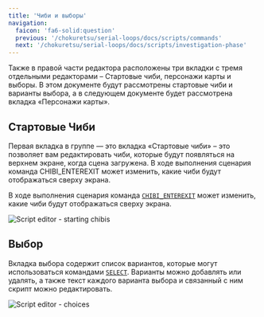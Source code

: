 ```yaml
---
title: 'Чиби и выборы'
navigation:
  faicon: 'fa6-solid:question'
  previous: '/chokuretsu/serial-loops/docs/scripts/commands'
  next: '/chokuretsu/serial-loops/docs/scripts/investigation-phase'
---
```


Также в правой части редактора расположены три вкладки с тремя отдельными редакторами &ndash; Стартовые чиби, персонажи карты и выборы.
В этом документе будут рассмотрены стартовые чиби и варианты выбора, а в следующем документе будет рассмотрена вкладка «Персонажи карты».

## Стартовые Чиби
Первая вкладка в группе — это вкладка «Стартовые чиби» – это позволяет вам редактировать чиби, которые будут появляться на верхнем экране, когда сцена загружена. В ходе выполнения сценария команда CHIBI_ENTEREXIT может изменить, какие чиби будут отображаться сверху экрана.

В ходе выполнения сценария команда [`CHIBI_ENTEREXIT`](./commands#chibi_enterexit) может изменить, какие чиби будут отображаться сверху экрана.

![Script editor - starting chibis](/images/chokuretsu/serial-loops/script-starting-chibis.png)

## Выбор
Вкладка выбора содержит список вариантов, которые могут использоваться командами [`SELECT`](./commands#select). 
Варианты можно добавлять или удалять, а также текст каждого варианта выбора и связанный с ним скрипт можно редактировать.

![Script editor - choices](/images/chokuretsu/serial-loops/script-choices.png)